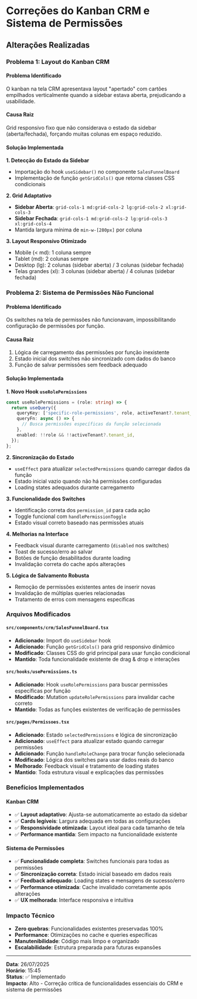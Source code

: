 
# Correções do Kanban CRM e Sistema de Permissões

## Alterações Realizadas

### Problema 1: Layout do Kanban CRM

#### **Problema Identificado**
O kanban na tela CRM apresentava layout "apertado" com cartões empilhados verticalmente quando a sidebar estava aberta, prejudicando a usabilidade.

#### **Causa Raiz**
Grid responsivo fixo que não considerava o estado da sidebar (aberta/fechada), forçando muitas colunas em espaço reduzido.

#### **Solução Implementada**

**1. Detecção do Estado da Sidebar**
- Importação do hook `useSidebar()` no componente `SalesFunnelBoard`
- Implementação de função `getGridCols()` que retorna classes CSS condicionais

**2. Grid Adaptativo**
- **Sidebar Aberta**: `grid-cols-1 md:grid-cols-2 lg:grid-cols-2 xl:grid-cols-3`
- **Sidebar Fechada**: `grid-cols-1 md:grid-cols-2 lg:grid-cols-3 xl:grid-cols-4`
- Mantida largura mínima de `min-w-[280px]` por coluna

**3. Layout Responsivo Otimizado**
- Mobile (< md): 1 coluna sempre
- Tablet (md): 2 colunas sempre
- Desktop (lg): 2 colunas (sidebar aberta) / 3 colunas (sidebar fechada)
- Telas grandes (xl): 3 colunas (sidebar aberta) / 4 colunas (sidebar fechada)

### Problema 2: Sistema de Permissões Não Funcional

#### **Problema Identificado**
Os switches na tela de permissões não funcionavam, impossibilitando configuração de permissões por função.

#### **Causa Raiz**
1. Lógica de carregamento das permissões por função inexistente
2. Estado inicial dos switches não sincronizado com dados do banco
3. Função de salvar permissões sem feedback adequado

#### **Solução Implementada**

**1. Novo Hook `useRolePermissions`**
```typescript
const useRolePermissions = (role: string) => {
  return useQuery({
    queryKey: ['specific-role-permissions', role, activeTenant?.tenant_id],
    queryFn: async () => {
      // Busca permissões específicas da função selecionada
    },
    enabled: !!role && !!activeTenant?.tenant_id,
  });
};
```

**2. Sincronização do Estado**
- `useEffect` para atualizar `selectedPermissions` quando carregar dados da função
- Estado inicial vazio quando não há permissões configuradas
- Loading states adequados durante carregamento

**3. Funcionalidade dos Switches**
- Identificação correta dos `permission_id` para cada ação
- Toggle funcional com `handlePermissionToggle`
- Estado visual correto baseado nas permissões atuais

**4. Melhorias na Interface**
- Feedback visual durante carregamento (`disabled` nos switches)
- Toast de sucesso/erro ao salvar
- Botões de função desabilitados durante loading
- Invalidação correta do cache após alterações

**5. Lógica de Salvamento Robusta**
- Remoção de permissões existentes antes de inserir novas
- Invalidação de múltiplas queries relacionadas
- Tratamento de erros com mensagens específicas

### Arquivos Modificados

#### `src/components/crm/SalesFunnelBoard.tsx`
- **Adicionado**: Import do `useSidebar` hook
- **Adicionado**: Função `getGridCols()` para grid responsivo dinâmico
- **Modificado**: Classes CSS do grid principal para usar função condicional
- **Mantido**: Toda funcionalidade existente de drag & drop e interações

#### `src/hooks/usePermissions.ts`
- **Adicionado**: Hook `useRolePermissions` para buscar permissões específicas por função
- **Modificado**: Mutation `updateRolePermissions` para invalidar cache correto
- **Mantido**: Todas as funções existentes de verificação de permissões

#### `src/pages/Permissoes.tsx`
- **Adicionado**: Estado `selectedPermissions` e lógica de sincronização
- **Adicionado**: `useEffect` para atualizar estado quando carregar permissões
- **Adicionado**: Função `handleRoleChange` para trocar função selecionada
- **Modificado**: Lógica dos switches para usar dados reais do banco
- **Melhorado**: Feedback visual e tratamento de loading states
- **Mantido**: Toda estrutura visual e explicações das permissões

### Benefícios Implementados

#### Kanban CRM
- ✅ **Layout adaptativo**: Ajusta-se automaticamente ao estado da sidebar
- ✅ **Cards legíveis**: Largura adequada em todas as configurações
- ✅ **Responsividade otimizada**: Layout ideal para cada tamanho de tela
- ✅ **Performance mantida**: Sem impacto na funcionalidade existente

#### Sistema de Permissões
- ✅ **Funcionalidade completa**: Switches funcionais para todas as permissões
- ✅ **Sincronização correta**: Estado inicial baseado em dados reais
- ✅ **Feedback adequado**: Loading states e mensagens de sucesso/erro
- ✅ **Performance otimizada**: Cache invalidado corretamente após alterações
- ✅ **UX melhorada**: Interface responsiva e intuitiva

### Impacto Técnico
- **Zero quebras**: Funcionalidades existentes preservadas 100%
- **Performance**: Otimizações no cache e queries específicas
- **Manutenibilidade**: Código mais limpo e organizado
- **Escalabilidade**: Estrutura preparada para futuras expansões

---
**Data**: 26/07/2025  
**Horário**: 15:45  
**Status**: ✅ Implementado  
**Impacto**: Alto - Correção crítica de funcionalidades essenciais do CRM e sistema de permissões

